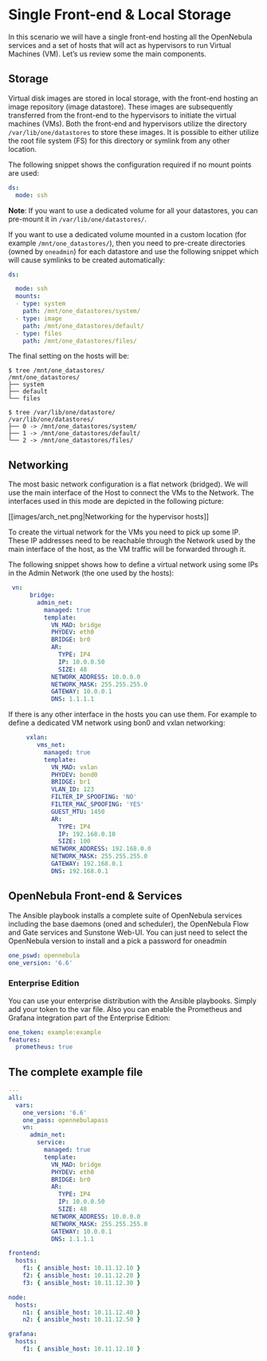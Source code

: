# Single Front-end & Local Storage

In this scenario we will have a single front-end hosting all the OpenNebula services and a set of hosts that will act as hypervisors to run Virtual Machines (VM). Let’s us review some the main components.

## Storage
Virtual disk images are stored in local storage, with the front-end hosting an image repository (image datastore). These images are subsequently transferred from the front-end to the hypervisors to initiate the virtual machines (VMs). Both the front-end and hypervisors utilize the directory `/var/lib/one/datastores` to store these images. It is possible to either utilize the root file system (FS) for this directory or symlink from any other location.


The following snippet shows the configuration required if no mount points are used:

```yaml
ds:
  mode: ssh
```

**Note**: If you want to use a dedicated volume for all your datastores, you can pre-mount it in `/var/lib/one/datastores/`.

If you want to use a dedicated volume mounted in a custom location (for example `/mnt/one_datastores/`), then you need to pre-create directories (owned by `oneadmin`) for each datastore and use the following snippet which will cause symlinks to be created automatically:

```yaml
ds:

  mode: ssh
  mounts:
  - type: system
    path: /mnt/one_datastores/system/
  - type: image
    path: /mnt/one_datastores/default/
  - type: files
    path: /mnt/one_datastores/files/
```

The final setting on the hosts will be:

```shell
$ tree /mnt/one_datastores/
/mnt/one_datastores/
├── system
├── default
└── files

$ tree /var/lib/one/datastore/
/var/lib/one/datastores/
├── 0 -> /mnt/one_datastores/system/
├── 1 -> /mnt/one_datastores/default/
└── 2 -> /mnt/one_datastores/files/
```

## Networking

The most basic network configuration is a flat network (bridged). We will use the main interface of the Host to connect the VMs to the Network. The interfaces used in this mode are depicted in the following picture:

[[images/arch_net.png|Networking for the hypervisor hosts]]

To create the virtual network for the VMs you need to pick up some IP. These IP addresses need to be reachable through the Network used by the main interface of the host, as the VM traffic will be forwarded through it.

The following snippet shows how to define a virtual network using some IPs in the Admin Network (the one used by the hosts):

```yaml
 vn:
      bridge:
        admin_net:
          managed: true
          template:
            VN_MAD: bridge
            PHYDEV: eth0
            BRIDGE: br0
            AR:
              TYPE: IP4
              IP: 10.0.0.50
              SIZE: 48
            NETWORK_ADDRESS: 10.0.0.0
            NETWORK_MASK: 255.255.255.0
            GATEWAY: 10.0.0.1
            DNS: 1.1.1.1
```

If there is any other interface in the hosts you can use them. For example to define a dedicated VM network using bon0 and vxlan networking:

```yaml
     vxlan:
        vms_net:
          managed: true
          template:
            VN_MAD: vxlan
            PHYDEV: bond0
            BRIDGE: br1
            VLAN_ID: 123
            FILTER_IP_SPOOFING: 'NO'
            FILTER_MAC_SPOOFING: 'YES'
            GUEST_MTU: 1450
            AR:
              TYPE: IP4
              IP: 192.168.0.10
              SIZE: 100
            NETWORK_ADDRESS: 192.168.0.0
            NETWORK_MASK: 255.255.255.0
            GATEWAY: 192.168.0.1
            DNS: 192.168.0.1
```

## OpenNebula Front-end & Services

The Ansible playbook installs a complete suite of OpenNebula services including the base daemons (oned and scheduler), the OpenNebula Flow and Gate services and Sunstone Web-UI. You can just need to select the OpenNebula version to install and a pick a password for oneadmin

```yaml
one_pswd: opennebula
one_version: '6.6'
```

### Enterprise Edition
You can use your enterprise distribution with the Ansible playbooks. Simply add your token to the var file. Also you can enable the Prometheus and Grafana integration part of the Enterprise Edition:

```yaml
one_token: example:example
features:
  prometheus: true
```

## The complete example file

```yaml
---
all:
  vars:
    one_version: '6.6'
    one_pass: opennebulapass
    vn:
      admin_net:
        service:
          managed: true
          template:
            VN_MAD: bridge
            PHYDEV: eth0
            BRIDGE: br0
            AR:
              TYPE: IP4
              IP: 10.0.0.50
              SIZE: 48
            NETWORK_ADDRESS: 10.0.0.0
            NETWORK_MASK: 255.255.255.0
            GATEWAY: 10.0.0.1
            DNS: 1.1.1.1

frontend:
  hosts:
    f1: { ansible_host: 10.11.12.10 }
    f2: { ansible_host: 10.11.12.20 }
    f3: { ansible_host: 10.11.12.30 }

node:
  hosts:
    n1: { ansible_host: 10.11.12.40 }
    n2: { ansible_host: 10.11.12.50 }

grafana:
  hosts:
    f1: { ansible_host: 10.11.12.10 }
```
